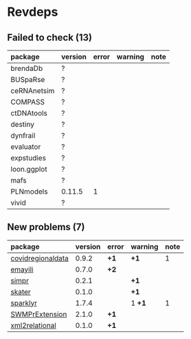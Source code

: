 # Revdeps

## Failed to check (13)

|package     |version |error |warning |note |
|:-----------|:-------|:-----|:-------|:----|
|brendaDb    |?       |      |        |     |
|BUSpaRse    |?       |      |        |     |
|ceRNAnetsim |?       |      |        |     |
|COMPASS     |?       |      |        |     |
|ctDNAtools  |?       |      |        |     |
|destiny     |?       |      |        |     |
|dynfrail    |?       |      |        |     |
|evaluator   |?       |      |        |     |
|expstudies  |?       |      |        |     |
|loon.ggplot |?       |      |        |     |
|mafs        |?       |      |        |     |
|PLNmodels   |0.11.5  |1     |        |     |
|vivid       |?       |      |        |     |

## New problems (7)

|package                                            |version |error  |warning  |note |
|:--------------------------------------------------|:-------|:------|:--------|:----|
|[covidregionaldata](problems.md#covidregionaldata) |0.9.2   |__+1__ |__+1__   |1    |
|[emayili](problems.md#emayili)                     |0.7.0   |__+2__ |         |     |
|[simpr](problems.md#simpr)                         |0.2.1   |       |__+1__   |     |
|[skater](problems.md#skater)                       |0.1.0   |       |__+1__   |     |
|[sparklyr](problems.md#sparklyr)                   |1.7.4   |       |1 __+1__ |1    |
|[SWMPrExtension](problems.md#swmprextension)       |2.1.0   |__+1__ |         |     |
|[xml2relational](problems.md#xml2relational)       |0.1.0   |__+1__ |         |     |

